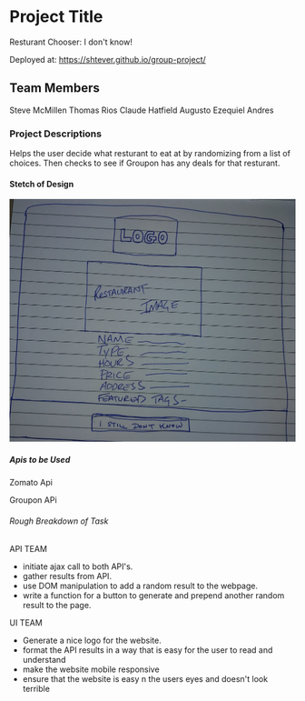 # Project Title
Resturant Chooser: I don't know!

Deployed at: https://shtever.github.io/group-project/

## Team Members
Steve McMillen
Thomas Rios
Claude Hatfield
Augusto Ezequiel Andres

### Project Descriptions 

Helps the user decide what resturant to eat at by randomizing from a list of choices. Then checks to see if Groupon has any deals for that resturant. 

#### Stetch of Design
![Website Sketch](https://github.com/Shtever/group-project/blob/master/assets/images/Group%20Project%20Sketch.jpg)



##### Apis to be Used

Zomato Api

Groupon APi

###### Rough Breakdown of Task

API TEAM
- initiate ajax call to both API's.
- gather results from API.
- use DOM manipulation to add a random result to the webpage.
- write a function for a button to generate and prepend another random result to the page.

UI TEAM
- Generate a nice logo for the website.
- format the API results in a way that is easy for the user to read and understand
- make the website mobile responsive
- ensure that the website is easy n the users eyes and doesn't look terrible

